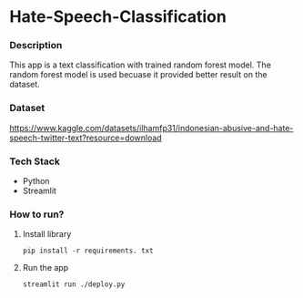 # Hate-Speech-Classification

### Description

This app is a text classification with trained random forest model. The random forest model is used becuase it provided better result on the dataset.

### Dataset

https://www.kaggle.com/datasets/ilhamfp31/indonesian-abusive-and-hate-speech-twitter-text?resource=download

### Tech Stack

- Python
- Streamlit

### How to run?

1. Install library

   ```
   pip install -r requirements. txt
   ```
3. Run the app
   
   ```
   streamlit run ./deploy.py
   ```

